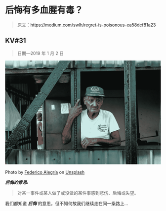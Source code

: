 # 后悔有多血腥有毒？

> 原文：<https://medium.com/swlh/regret-is-poisonous-ea58dcf81a23>

## KV#31

> 日期—2019 年 1 月 2 日

![](img/2f02e5815fdbd6b0eaeb79fe5a3c38da.png)

Photo by [Federico Alegría](https://unsplash.com/photos/wTWoBAY9uyE?utm_source=unsplash&utm_medium=referral&utm_content=creditCopyText) on [Unsplash](https://unsplash.com/search/photos/old-man?utm_source=unsplash&utm_medium=referral&utm_content=creditCopyText)

***后悔的意思:***

> 对某一事件或某人做了或没做的某件事感到悲伤、后悔或失望。

我们都知道 ***后悔*** 的意思，但不知何故我们继续走在同一条路上…